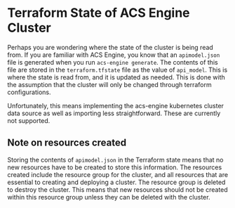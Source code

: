 # Terraform State of ACS Engine Cluster

Perhaps you are wondering where the state of the cluster is being read from. If you are familiar with ACS Engine, you know that an `apimodel.json` file is generated when you run `acs-engine generate`. The contents of this file are stored in the `terraform.tfstate` file as the value of `api_model`. This is where the state is read from, and it is updated as needed. This is done with the assumption that the cluster will only be changed through terraform configurations.

Unfortunately, this means implementing the acs-engine kubernetes cluster data source as well as importing less straightforward. These are currently not supported.

## Note on resources created

Storing the contents of `apimodel.json` in the Terraform state means that no new resources have to be created to store this information. The resources created include the resource group for the cluster, and all resources that are essential to creating and deploying a cluster. The resource group is deleted to destroy the cluster. This means that new resources should not be created within this resource group unless they can be deleted with the cluster.